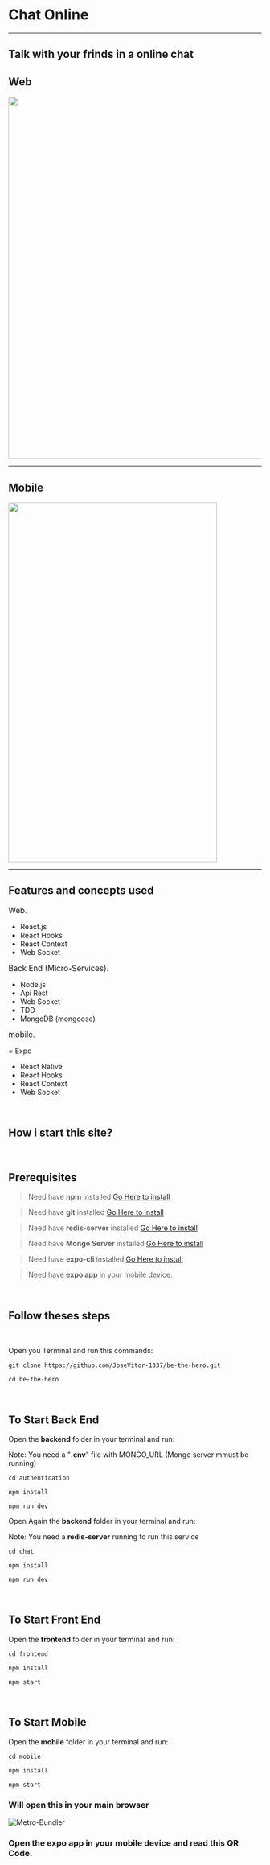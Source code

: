 # Chat Online

---

## Talk with your frinds in a online chat

## Web

<img src="https://github.com/JoseVitor-1337/chat-online/blob/master/web-interface.svg" width="1280" height="720">


---

## Mobile

<img src="https://github.com/JoseVitor-1337/chat-online/blob/master/mobile-interface.svg" width="415" height="715">

---

## Features and concepts used

<span style="font-size:1.1em">Web</span>.

- React.js
- React Hooks
- React Context
- Web Socket

<span style="font-size:1.1em">Back End (Micro-Services)</span>.

- Node.js
- Api Rest
- Web Socket
- TDD
- MongoDB (mongoose)

<span style="font-size:1.1em">mobile</span>.

= Expo

- React Native
- React Hooks
- React Context
- Web Socket

<br />

## How i start this site?

<br />

## Prerequisites

> Need have **npm** installed [Go Here to install](https://nodejs.org/en/)

> Need have **git** installed [Go Here to install](https://git-scm.com/downloads)

> Need have **redis-server** installed [Go Here to install](https://redis.io/download)

> Need have **Mongo Server** installed [Go Here to install](https://redis.io/download)

> Need have **expo-cli** installed [Go Here to install](https://docs.expo.io/)

> Need have **expo app** in your mobile device.

<br />

## Follow theses steps

<br>

Open you Terminal and run this commands:

```
git clone https://github.com/JoseVitor-1337/be-the-hero.git

cd be-the-hero

```

<br>

## To Start Back End

Open the **backend** folder in your terminal and run:

Note: You need a "**.env**" file with MONGO_URL (Mongo server mmust be running)

```
cd authentication

npm install

npm run dev
```

Open Again the **backend** folder in your terminal and run:

Note: You need a **redis-server** running to run this service

```
cd chat

npm install

npm run dev
```

<br>

## To Start Front End

Open the **frontend** folder in your terminal and run:

```
cd frontend

npm install

npm start

```

<br>

## To Start Mobile

Open the **mobile** folder in your terminal and run:

```
cd mobile

npm install

npm start

```

### Will open this in your main browser

![Metro-Bundler](https://github.com/JoseVitor-1337/be-the-hero/blob/master/expo.png)

### Open the **expo app** in your mobile device and read this QR Code.
